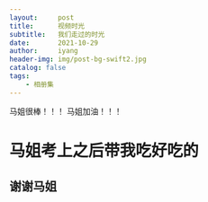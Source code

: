 ```yaml
---
layout:     post
title:      视频时光
subtitle:   我们走过的时光
date:       2021-10-29
author:     iyang
header-img: img/post-bg-swift2.jpg
catalog: false
tags:
    - 相册集
---
```


马姐很棒！！！
马姐加油！！！

# 马姐考上之后带我吃好吃的

## 谢谢马姐
